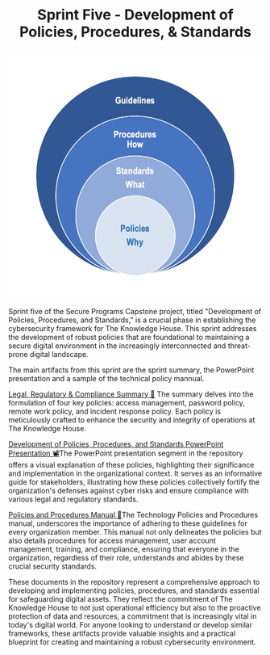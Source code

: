 # <p align="center"> Sprint Five - Development of Policies, Procedures, & Standards <p align="center">
<p align="center">
  <img src="https://github.com/janepierresgithub/TKHSecureProgramCapstoneProject/blob/main/sprintfivelogo.jpg" alt="Policies">
</p>

Sprint five of the Secure Programs Capstone project, titled "Development of Policies, Procedures, and Standards," is a crucial phase in establishing the cybersecurity framework for The Knowledge House. This sprint addresses the development of robust policies that are foundational to maintaining a secure digital environment in the increasingly interconnected and threat-prone digital landscape.

The main artifacts from this sprint are the sprint summary, the PowerPoint presentation and a sample of the technical policy mannual. 

[Legal, Regulatory & Compliance Summary 📃](https://github.com/janepierresgithub/TKHSecureProgramCapstoneProject/blob/main/sprintfoursummary.pdf) The summary delves into the formulation of four key policies: access management, password policy, remote work policy, and incident response policy. Each policy is meticulously crafted to enhance the security and integrity of operations at The Knowledge House. 

[Development of Policies, Procedures, and Standards PowerPoint Presentation 📽](https://github.com/janepierresgithub/TKHSecureProgramCapstoneProject/blob/main/sprintfourpresentation.pdf)The PowerPoint presentation segment in the repository offers a visual explanation of these policies, highlighting their significance and implementation in the organizational context. It serves as an informative guide for stakeholders, illustrating how these policies collectively fortify the organization's defenses against cyber risks and ensure compliance with various legal and regulatory standards.

[Policies and Procedures Manual 📔](https://github.com/janepierresgithub/TKHSecureProgramCapstoneProject/blob/main/sprintfourpresentation.pdf)The Technology Policies and Procedures manual,  underscores the importance of adhering to these guidelines for every organization member. This manual not only delineates the policies but also details procedures for access management, user account management, training, and compliance, ensuring that everyone in the organization, regardless of their role, understands and abides by these crucial security standards.

These documents in the repository represent a comprehensive approach to developing and implementing policies, procedures, and standards essential for safeguarding digital assets. They reflect the commitment of The Knowledge House to not just operational efficiency but also to the proactive protection of data and resources, a commitment that is increasingly vital in today's digital world. For anyone looking to understand or develop similar frameworks, these artifacts provide valuable insights and a practical blueprint for creating and maintaining a robust cybersecurity environment.
